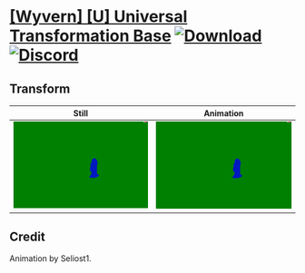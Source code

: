 # [\[Wyvern\] \[U\] Universal Transformation Base](./) [![Download](https://img.shields.io/badge/Download--red?style=social&logo=github)](https://minhaskamal.github.io/DownGit/#/home?url=https://github.com/Klokinator/FE-Repo/tree/main/Battle%20Animations%2FMounted%20-%20Dismounted%2C%20Monsters%2C%20Misc%2F%5BWyvern%5D%20%5BU%5D%20Universal%20Transformation%20Base%2F8.%20Transform) [![Discord](https://img.shields.io/badge/Discord--blue?style=social&logo=discord)](https://discord.gg/C7VNGnyTPA)

## Transform

| Still | Animation |
| :---: | :-------: |
| ![Transform still](./Transform_000.png) | ![Transform](./Transform.gif) |

## Credit

Animation by Seliost1.
